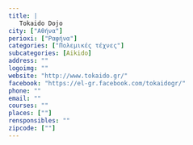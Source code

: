 ```yaml
---
title: |
   Tokaido Dojo
city: ["Αθήνα"]
perioxi: ["Ραφήνα"]
categories: ["Πολεμικές τέχνες"]
subcategories: [Aikido]
address: ""
logoimg: ""
website: "http://www.tokaido.gr/"
facebook: "https://el-gr.facebook.com/tokaidogr/"
phone: ""
email: ""
courses: ""
places: [""]
rensponsibles: ""
zipcode: [""]
---
```




